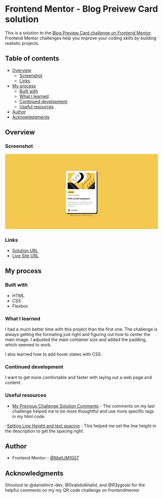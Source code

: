 # Frontend Mentor - Blog Preivew Card solution

This is a solution to the [Blog Preview Card challenge on Frontend Mentor](https://www.frontendmentor.io/challenges/blog-preview-card-ckPaj01IcS). Frontend Mentor challenges help you improve your coding skills by building realistic projects. 

## Table of contents

- [Overview](#overview)
  - [Screenshot](#screenshot)
  - [Links](#links)
- [My process](#my-process)
  - [Built with](#built-with)
  - [What I learned](#what-i-learned)
  - [Continued development](#continued-development)
  - [Useful resources](#useful-resources)
- [Author](#author)
- [Acknowledgments](#acknowledgments)

## Overview

### Screenshot

![](./Screenshot.png)

### Links

- [Solution URL](https://github.com/MattJM1007/Blog-Preview-Card-Challenge)
- [Live Site URL](https://mattjm1007.github.io/Blog-Preview-Card-Challenge/)

## My process

### Built with

- HTML
- CSS 
- Flexbox

### What I learned

I had a much better time with this project than the first one. The challenge is always getting the formating just right and figuring out how to center the main image. I adjusted the main container size and added the padding, which seemed to work. 

I alos learned how to add hover states with CSS.

### Continued development

I want to get more comfortable and faster with laying out a web page and content. 

### Useful resources

- [My Previous Challenge Solution Comments](https://www.frontendmentor.io/solutions/qr-code-component-with-html-css-and-flexbox-kxpTcUQ1i5) - The comments on my last challenge helped me to be more thoughtful and use more specific tags in my html code.

-[Setting Line Height and text spacing](https://www.w3schools.com/css/css_text_spacing.asp) - This helped me set the line height in the description to get the spacing right.

## Author

- Frontend Mentor - [@MattJM1007](https://www.frontendmentor.io/profile/MattJM1007)

## Acknowledgments

Shoutout to @danielmrz-dev, @0xabdulkhalid, and @R3ygoski for the helpful comments on my my QR code challenge on frontendmentor

